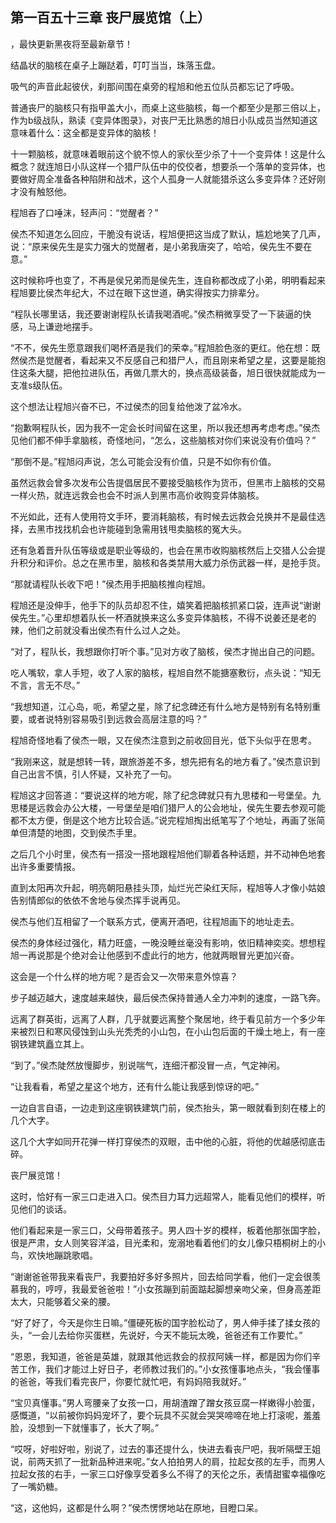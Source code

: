 ## 第一百五十三章 丧尸展览馆（上）
，最快更新黑夜将至最新章节！

结晶状的脑核在桌子上蹦跶着，叮叮当当，珠落玉盘。

吸气的声音此起彼伏，刹那间围在桌旁的程旭和他五位队员都忘记了呼吸。

普通丧尸的脑核只有指甲盖大小，而桌上这些脑核，每一个都至少是那三倍以上，作为b级战队，熟读《变异体图录》，对丧尸无比熟悉的旭日小队成员当然知道这意味着什么：这全都是变异体的脑核！

十一颗脑核，就意味着眼前这个貌不惊人的家伙至少杀了十一个变异体！这是什么概念？就连旭日小队这样一个猎尸队伍中的佼佼者，想要杀一个落单的变异体，也要做好周全准备各种陷阱和战术，这个人孤身一人就能猎杀这么多变异体？还好刚才没有触怒他。

程旭吞了口唾沫，轻声问：“觉醒者？”

侯杰不知道怎么回应，干脆没有说话，程旭便把这当成了默认，尴尬地笑了几声，说：“原来侯先生是实力强大的觉醒者，是小弟我唐突了，哈哈，侯先生不要在意。”

这时候称呼也变了，不再是侯兄弟而是侯先生，连自称都改成了小弟，明明看起来程旭要比侯杰年纪大，不过在眼下这世道，确实得按实力排辈分。

“程队长哪里话，我还要谢谢程队长请我喝酒呢。”侯杰稍微享受了一下装逼的快感，马上谦逊地摆手。

“不不，侯先生愿意跟我们喝杯酒是我们的荣幸。”程旭脸色涨的更红。他在想：既然侯杰是觉醒者，看起来又不反感自己和猎尸人，而且刚来希望之星，这要是能抱住这条大腿，把他拉进队伍，再做几票大的，换点高级装备，旭日很快就能成为一支准s级队伍。

这个想法让程旭兴奋不已，不过侯杰的回复给他泼了盆冷水。

“抱歉啊程队长，因为我不一定会长时间留在这里，所以我还想再考虑考虑。”侯杰见他们都不伸手拿脑核，奇怪地问，“怎么，这些脑核对你们来说没有价值吗？”

“那倒不是。”程旭闷声说，怎么可能会没有价值，只是不如你有价值。

虽然远救会曾多次发布公告提倡居民不要接受脑核作为货币，但黑市上脑核的交易一样火热，就连远救会也会不时派人到黑市高价收购变异体脑核。

不光如此，还有人使用符文手环，要消耗脑核，有时候去远救会兑换并不是最佳选择，去黑市找找机会也许能碰到急需用钱甩卖脑核的冤大头。

还有急着晋升队伍等级或是职业等级的，也会在黑市收购脑核然后上交猎人公会提升积分和评价。总之在黑市里，脑核和各类禁用大威力杀伤武器一样，是抢手货。

“那就请程队长收下吧！”侯杰用手把脑核推向程旭。

程旭还是没伸手，他手下的队员却忍不住，嬉笑着把脑核抓紧口袋，连声说“谢谢侯先生。”心里却想着队长一杯酒就换来这么多变异体脑核，不得不说姜还是老的辣，他们之前就没看出侯杰有什么过人之处。

“对了，程队长，我想跟你打听个事。”见对方收了脑核，侯杰才抛出自己的问题。

吃人嘴软，拿人手短，收了人家的脑核，程旭自然不能搪塞敷衍，点头说：“知无不言，言无不尽。”

“我想知道，江心岛，呃，希望之星，除了纪念碑还有什么地方是特别有名特别重要，或者说特别容易吸引到远救会高层注意的吗？”

程旭奇怪地看了侯杰一眼，又在侯杰注意到之前收回目光，低下头似乎在思考。

“我刚来这，就是想转一转，跟旅游差不多，想先把有名的地方看了。”侯杰意识到自己出言不慎，引人怀疑，又补充了一句。

程旭这才回答道：“要说这样的地方呢，除了纪念碑就只有九思楼和一号堡垒。九思楼是远救会办公大楼，一号堡垒是咱们猎尸人的公会地址，侯先生要去参观可能都不太方便，倒是这个地方比较合适。”说完程旭掏出纸笔写了个地址，再画了张简单但清楚的地图，交到侯杰手里。

之后几个小时里，侯杰有一搭没一搭地跟程旭他们聊着各种话题，并不动神色地套出许多重要情报。

直到太阳再次升起，明亮朝阳悬挂头顶，灿烂光芒染红天际，程旭等人才像小姑娘告别情郎似的依依不舍地与侯杰挥手说再见。

侯杰与他们互相留了一个联系方式，便离开酒吧，往程旭画下的地址走去。

侯杰的身体经过强化，精力旺盛，一晚没睡丝毫没有影响，依旧精神奕奕。想想程旭一再说那是个绝对会让他感到不虚此行的地方，他就两眼冒光更加兴奋。

这会是一个什么样的地方呢？是否会又一次带来意外惊喜？

步子越迈越大，速度越来越快，最后侯杰保持普通人全力冲刺的速度，一路飞奔。

远离了群英街，远离了人群，几乎就要远离整个聚居地，终于看见前方一个多少年来被烈日和寒风侵蚀到山头光秃秃的小山包，在小山包后面的干燥土地上，有一座钢铁建筑矗立其上。

“到了。”侯杰陡然放慢脚步，别说喘气，连细汗都没冒一点，气定神闲。

“让我看看，希望之星这个地方，还有什么能让我感到惊讶的吧。”

一边自言自语，一边走到这座钢铁建筑门前，侯杰抬头，第一眼就看到刻在楼上的几个大字。

这几个大字如同开花弹一样打穿侯杰的双眼，击中他的心脏，将他的优越感彻底击碎。

丧尸展览馆！

这时，恰好有一家三口走进入口。侯杰目力耳力远超常人，能看见他们的模样，听见他们的谈话。

他们看起来是一家三口，父母带着孩子。男人四十岁的模样，板着他那张国字脸，很是严肃，女人则笑容洋溢，目光柔和，宠溺地看着他们的女儿像只梧桐树上的小鸟，欢快地蹦跳歌唱。

“谢谢爸爸带我来看丧尸，我要拍好多好多照片，回去给同学看，他们一定会很羡慕我的，哼哼，我最爱爸爸啦！”小女孩蹦到前面踮起脚想亲吻父亲，但身高差距太大，只能够着父亲的腰。

“好了好了，今天是你生日嘛。”僵硬死板的国字脸松动了，男人伸手揉了揉女孩的头，“一会儿去给你买蛋糕，先说好，今天不能玩太晚，爸爸还有工作要忙。”

“恩恩，我知道，爸爸是英雄，就跟其他远救会的叔叔阿姨一样，都是因为你们辛苦工作，我们才能过上好日子，老师教过我们的。”小女孩懂事地点头，“我会懂事的爸爸，等我们看完丧尸，你要忙就忙吧，有妈妈陪我就好。”

“宝贝真懂事。”男人弯腰亲了女孩一口，用胡渣蹭了蹭女孩豆腐一样嫩得小脸蛋，感慨道，“以前被你妈妈宠坏了，要个玩具不买就会哭哭啼啼在地上打滚呢，羞羞脸，没想到一下就懂事了，长大了啊。”

“哎呀，好啦好啦，别说了，过去的事还提什么，快进去看丧尸吧，我听隔壁王姐说，前两天抓了一批新品种进来呢。”女人拍拍男人的肩，拉起女孩的左手，而男人拉起女孩的右手，一家三口好像享受着多么不得了的天伦之乐，表情甜蜜幸福像吃了一嘴奶糖。

“这，这他妈，这都是什么啊？”侯杰愣愣地站在原地，目瞪口呆。

